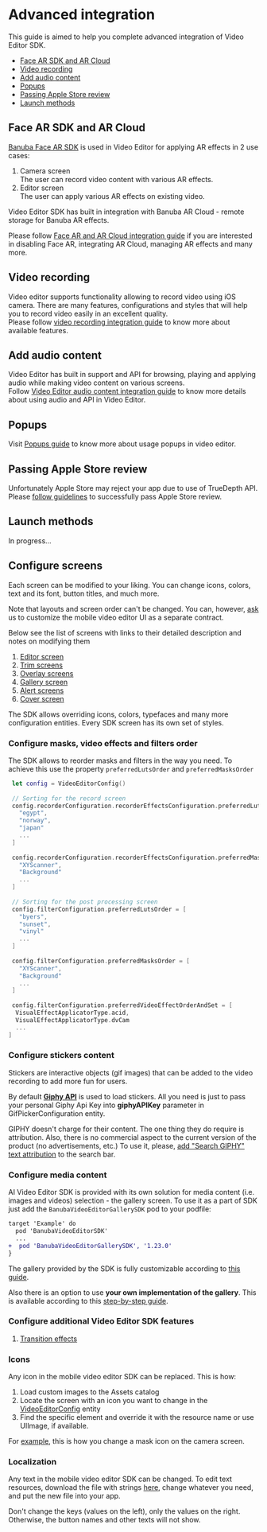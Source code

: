 # Advanced integration

This guide is aimed to help you complete advanced integration of Video Editor SDK.

- [Face AR SDK and AR Cloud](#Face-AR-SDK-and-AR-Cloud)
- [Video recording](#Video-recording)
- [Add audio content](#Add-audio-content)
- [Popups](#Popups)
- [Passing Apple Store review](#Passing-Apple-Store-review)
- [Launch methods](#Launch-methods)

## Face AR SDK and AR Cloud
[Banuba Face AR SDK](https://www.banuba.com/facear-sdk/face-filters) is used in Video Editor for applying AR effects in 2 use cases:
1. Camera screen  
   The user can record video content with various AR effects.
2. Editor screen  
   The user can apply various AR effects on existing video.

Video Editor SDK has built in integration with Banuba AR Cloud - remote storage for Banuba AR effects.

Please follow [Face AR and AR Cloud integration guide](guide_far_arcloud.md) if you are interested in disabling Face AR,
integrating AR Cloud, managing AR effects and many more.

## Video recording
Video editor supports functionality allowing to record video using iOS camera. There are many features, configurations and styles
that will help you to record video easily in an excellent quality.  
Please follow [video recording integration guide](guide_video_recording.md) to know more about available features.

## Add audio content
Video Editor has built in support and API for browsing, playing and applying audio while making video content on various screens.  
Follow [Video Editor audio content integration guide](guide_audio_content.md) to know more details about using audio and API in Video Editor.

## Popups
Visit [Popups guide](guide_popus.md) to know more about usage popups in video editor.

## Passing Apple Store review
Unfortunately Apple Store may reject your app due to use of TrueDepth API.  
Please [follow guidelines](passing_apple_review.md) to successfully pass Apple Store review.

## Launch methods
In progress...

## Configure screens
Each screen can be modified to your liking. You can change icons, colors, text and its font, button titles, and much more.

Note that layouts and screen order can't be changed. You can, however, [ask](https://www.banuba.com/faq/kb-tickets/new) us to customize the mobile video editor UI as a separate contract.

Below see the list of screens with links to their detailed description and notes on modifying them

1. [Editor screen](editor_styles.md)
2. [Trim screens](trim_styles.md)
3. [Overlay screens](overlayEditor_styles.md)
4. [Gallery screen](gallery_styles.md)
5. [Alert screens](guide_popups.md)
6. [Cover screen](cover_style.md)

The SDK allows overriding icons, colors, typefaces and many more configuration entities. Every SDK screen has its own set of styles.

### Configure masks, video effects and filters order

The SDK allows to reorder masks and filters in the way you need. To achieve this use the property ```preferredLutsOrder``` and ```preferredMasksOrder```

``` swift
 let config = VideoEditorConfig()
 
 // Sorting for the record screen
 config.recorderConfiguration.recorderEffectsConfiguration.preferredLutsOrder = [
   "egypt",
   "norway",
   "japan"
   ...
 ]
 
 config.recorderConfiguration.recorderEffectsConfiguration.preferredMasksOrder = [
   "XYScanner",
   "Background"
   ...
 ]
 
 // Sorting for the post processing screen
 config.filterConfiguration.preferredLutsOrder = [
   "byers",
   "sunset",
   "vinyl"
   ...
 ]
 
 config.filterConfiguration.preferredMasksOrder = [
   "XYScanner",
   "Background"
   ...
 ]
 
 config.filterConfiguration.preferredVideoEffectOrderAndSet = [
  VisualEffectApplicatorType.acid,
  VisualEffectApplicatorType.dvCam
  ...
]
``` 


### Configure stickers content

Stickers are interactive objects (gif images) that can be added to the video recording to add more fun for users.

By default [**Giphy API**](https://developers.giphy.com/docs/api/) is used to load stickers. All you need is just to pass your personal Giphy Api Key into **giphyAPIKey** parameter in GifPickerConfiguration entity.

GIPHY doesn't charge for their content. The one thing they do require is attribution. Also, there is no commercial aspect to the current version of the product (no advertisements, etc.) To use it, please, [add "Search GIPHY" text attribution](overlayEditor_styles.md#string-resources) to the search bar.

### Configure media content

AI Video Editor SDK is provided with its own solution for media content (i.e. images and videos) selection - the gallery screen. To use it as a part of SDK just add the ```BanubaVideoEditorGallerySDK``` pod to your podfile:
```diff
target 'Example' do
  pod 'BanubaVideoEditorSDK'
  ...
+  pod 'BanubaVideoEditorGallerySDK', '1.23.0'
}
```
The gallery provided by the SDK is fully customizable according to [this guide](gallery_styles.md).

Also there is an option to use **your own implementation of the gallery**. This is available according to this [step-by-step guide](configure_external_gallery.md).

### Configure additional Video Editor SDK features

1. [Transition effects](transitions_styles.md)

### Icons

Any icon in the mobile video editor SDK can be replaced. This is how:

1. Load custom images to the Assets catalog
2. Locate the screen with an icon you want to change in the [VideoEditorConfig](/Example/Example/ViewController.swift#L97) entity
3. Find the specific element and override it with the resource name or use UIImage, if available.

For [example](/Example/Example/Extension/RecorderConfiguration.swift#L80), this is how you change a mask icon on the camera screen.

### Localization

Any text in the mobile video editor SDK can be changed. To edit text resources, download the file with strings [here](/Example/Example/en.lproj/Localizable.strings), change whatever you need, and put the new file into your app.

Don't change the keys (values on the left), only the values on the right. Otherwise, the button names and other texts will not show.
